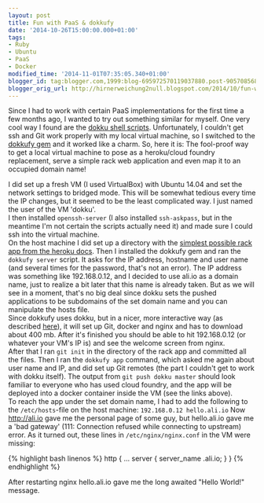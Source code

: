 ```yaml
---
layout: post
title: Fun with PaaS & dokkufy
date: '2014-10-26T15:00:00.000+01:00'
tags:
- Ruby
- Ubuntu
- PaaS
- Docker
modified_time: '2014-11-01T07:35:05.340+01:00'
blogger_id: tag:blogger.com,1999:blog-695972570119037880.post-90570856887439820
blogger_orig_url: http://hirnerweichung2null.blogspot.com/2014/10/fun-with-paas-dokkufy.html
---
```


Since I had to work with certain PaaS implementations for the first time a few months ago, I wanted to try out something similar for myself. One very cool way I found are the [dokku shell scripts](https://github.com/progrium/dokku/). Unfortunately, I couldn't get ssh and Git work properly with my local virtual machine, so I switched to the [dokkufy gem](https://github.com/cbetta/dokkufy) and it worked like a charm. So, here it is: The fool-proof way to get a local virtual machine to pose as a heroku/cloud foundry replacement, serve a simple rack web application and even map it to an occupied domain name!  

I did set up a fresh VM (I used VirtualBox) with Ubuntu 14.04 and set the network settings to bridged mode. This will be somewhat tedious every time the IP changes, but it seemed to be the least complicated way. I just named the user of the VM 'dokku'.  
I then installed `openssh-server` (I also installed `ssh-askpass`, but in the meantime I'm not certain the scripts actually need it) and made sure I could ssh into the virtual machine.  
On the host machine I did set up a directory with the [simplest possible rack app from the heroku docs](https://devcenter.heroku.com/articles/rack). Then I installed the dokkufy gem and ran the `dokkufy server` script. It asks for the IP address, hostname and user name (and several times for the password, that's not an error). The IP address was something like 192.168.0.12, and I decided to use ali.io as a domain name, just to realize a bit later that this name is already taken. But as we will see in a moment, that's no big deal since dokku sets the pushed applications to be subdomains of the set domain name and you can manipulate the hosts file.  
Since dokkufy uses dokku, but in a nicer, more interactive way (as described [here](http://cristianobetta.com/blog/2014/08/05/your-mini-heroku-with-dokku-and-dokkufy)), it will set up Git, docker and nginx and has to download about 400 mb. After it's finished you should be able to hit 192.168.0.12 (or whatever your VM's IP is) and see the welcome screen from nginx.  
After that I ran `git init` in the directory of the rack app and committed all the files. Then I ran the `dokkufy app` command, which asked me again about user name and IP, and did set up Git remotes (the part I couldn't get to work with dokku itself). The output from `git push dokku master` should look familiar to everyone who has used cloud foundry, and the app will be deployed into a docker container inside the VM (see the links above).  
To reach the app under the set domain name, I had to add the following to the `/etc/hosts`-file on the host machine: `192.168.0.12 hello.ali.io` Now http://ali.io gave me the personal page of some guy, but hello.ali.io gave me a 'bad gateway' (111: Connection refused while connecting to upstream)  error. As it turned out, these lines in `/etc/nginx/nginx.conf` in the VM were missing:

{% highlight bash linenos %}
http {
  ...
  server {
    server_name .ali.io;
  }
}
{% endhighlight %}

After restarting nginx hello.ali.io gave me the long awaited "Hello World!" message.